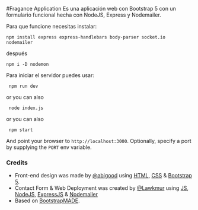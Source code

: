 #Fragance Application
Es una aplicación web con Bootstrap 5 con un formulario funcional hecha con NodeJS, Express y Nodemailer.

Para que funcione necesitas instalar:

<code>npm install express express-handlebars body-parser socket.io nodemailer</code>

después

<code>npm i -D nodemon</code>

Para iniciar el servidor puedes usar:

<code> npm run dev</code>

or you can also

<code> node index.js </code>

or you can also

<code> npm start </code>

And point your browser to `http://localhost:3000`. Optionally, specify
a port by supplying the `PORT` env variable.

### Credits

- Front-end design was made by [@abigood](https://www.instagram.com/fuentes_eve93/) using [HTML](https://github.com/eudicots/Cactus), [CSS](https://www.w3schools.com/css/) & [Bootstrap 5](https://getbootstrap.com/).
- Contact Form & Web Deployment was created by [@Lawkmur](https://fabiomenjivar.cf/) using [JS](https://www.javascript.com/), [NodeJS](https://nodejs.org/), [ExpressJS](https://expressjs.com/) & [Nodemailer](https://nodemailer.com/about/)
- Based on [BootstrapMADE](https://bootstrapmade.com/groovin-free-bootstrap-theme/).

